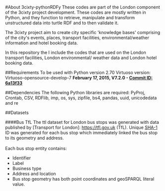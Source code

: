 #About 3cixty-pythonRDFy
These codes are part of the London component of the 3cixty project development. These codes are mostly written in Python, and they function to retrieve, manipulate and transform unstructured data into turtle RDF and to then validate it. 

The 3cixty project aim to create city specific 'knowledge bases' comprising of the city's events, places, transport facilities, environmental/weather information and hotel booking data. 

In this repository the I include the codes that are used on the London transport facilities, London environmental/ weather data and London hotel booking data.

##Requirements
To be used with Python version 2.70
Virtuoso version: Virtuoso-opensource-develop-7 **February 17, 2015, V7.2.0 - [Commit ID: 6a13f33 ](https://github.com/openlink/virtuoso-opensource/commit/6a13f331907f075db88624a6088633a5c5ee1369)**

##Dependencies
The following Python libraries are required:
PyProj, Crontab, CSV, RDFlib, imp, os, sys, zipfile, bs4, pandas, uuid, unicodedata and re

##Datasets

####Bus TfL
The ttl dataset for London bus stops was generated with data published by [Transport for London]: https://tfl.gov.uk (TfL). Unique [SHA-1](https://en.wikipedia.org/wiki/SHA-1) ID was generated for each bus stop which immediately linked the bus stop to its geometry and address.</br>
</br>
Each bus stop entity contains:
</br>
* Identifier
* Label
* Business type
* Address and location
* Bus stop geometry has both point coordinates and geoSPARQL literal value.
